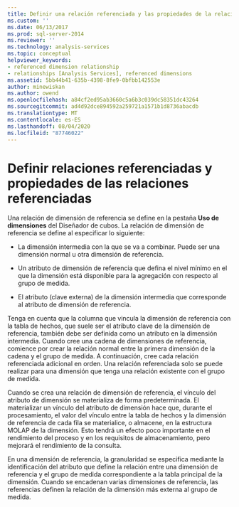 ```yaml
---
title: Definir una relación referenciada y las propiedades de la relación referenciada | Microsoft Docs
ms.custom: ''
ms.date: 06/13/2017
ms.prod: sql-server-2014
ms.reviewer: ''
ms.technology: analysis-services
ms.topic: conceptual
helpviewer_keywords:
- referenced dimension relationship
- relationships [Analysis Services], referenced dimensions
ms.assetid: 5bb44b41-635b-4398-8fe9-0bfbb142553e
author: minewiskan
ms.author: owend
ms.openlocfilehash: a84cf2ed95ab3660c5a6b3c039dc58351dc43264
ms.sourcegitcommit: ad4d92dce894592a259721a1571b1d8736abacdb
ms.translationtype: MT
ms.contentlocale: es-ES
ms.lasthandoff: 08/04/2020
ms.locfileid: "87746022"
---
```

# <a name="define-a-referenced-relationship-and-referenced-relationship-properties"></a>Definir relaciones referenciadas y propiedades de las relaciones referenciadas
  Una relación de dimensión de referencia se define en la pestaña **Uso de dimensiones** del Diseñador de cubos. La relación de dimensión de referencia se define al especificar lo siguiente:  
  
-   La dimensión intermedia con la que se va a combinar. Puede ser una dimensión normal u otra dimensión de referencia.  
  
-   Un atributo de dimensión de referencia que defina el nivel mínimo en el que la dimensión está disponible para la agregación con respecto al grupo de medida.  
  
-   El atributo (clave externa) de la dimensión intermedia que corresponde al atributo de dimensión de referencia.  
  
 Tenga en cuenta que la columna que vincula la dimensión de referencia con la tabla de hechos, que suele ser el atributo clave de la dimensión de referencia, también debe ser definida como un atributo en la dimensión intermedia. Cuando cree una cadena de dimensiones de referencia, comience por crear la relación normal entre la primera dimensión de la cadena y el grupo de medida. A continuación, cree cada relación referenciada adicional en orden. Una relación referenciada solo se puede realizar para una dimensión que tenga una relación existente con el grupo de medida.  
  
 Cuando se crea una relación de dimensión de referencia, el vínculo del atributo de dimensión se materializa de forma predeterminada. El materializar un vínculo del atributo de dimensión hace que, durante el procesamiento, el valor del vínculo entre la tabla de hechos y la dimensión de referencia de cada fila se materialice, o almacene, en la estructura MOLAP de la dimensión. Esto tendrá un efecto poco importante en el rendimiento del proceso y en los requisitos de almacenamiento, pero mejorará el rendimiento de la consulta.  
  
 En una dimensión de referencia, la granularidad se especifica mediante la identificación del atributo que define la relación entre una dimensión de referencia y el grupo de medida correspondiente a la tabla principal de la dimensión. Cuando se encadenan varias dimensiones de referencia, las referencias definen la relación de la dimensión más externa al grupo de medida.  
  
  
